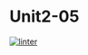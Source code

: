 # Unit2-05

[![linter](https://github.com/Rober-Smith/Unit2-05/workflows/linter/badge.svg)](https://github.com/marketplace/actions/super-linter) 

